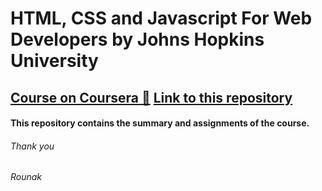 # HTML, CSS and Javascript For Web Developers by Johns Hopkins University
## [Course on Coursera 🔗](https://www.coursera.org/learn/html-css-javascript-for-web-developers) [Link to this repository](https://github.com/Rounak259/Johns_Hopkins_University_HTML_CSS_and_Javascript_For_Web_Developers/)
#### This repository contains the summary and assignments of the course.
###### Thank you
###### Rounak
